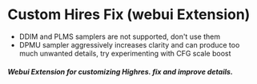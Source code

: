 # Custom Hires Fix (webui Extension)

- DDIM and PLMS samplers are not supported, don't use them
- DPMU sampler aggressively increases clarity and can produce too much unwanted details, try experimenting with CFG scale boost

##### Webui Extension for customizing Highres. fix and improve details.
